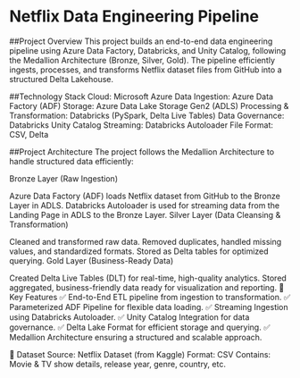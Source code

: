 # Netflix Data Engineering Pipeline

##Project Overview
This project builds an end-to-end data engineering pipeline using Azure Data Factory, Databricks, and Unity Catalog, following the Medallion Architecture (Bronze, Silver, Gold). The pipeline efficiently ingests, processes, and transforms Netflix dataset files from GitHub into a structured Delta Lakehouse.

##Technology Stack
Cloud: Microsoft Azure
Data Ingestion: Azure Data Factory (ADF)
Storage: Azure Data Lake Storage Gen2 (ADLS)
Processing & Transformation: Databricks (PySpark, Delta Live Tables)
Data Governance: Databricks Unity Catalog
Streaming: Databricks Autoloader
File Format: CSV, Delta


##Project Architecture
The project follows the Medallion Architecture to handle structured data efficiently:

Bronze Layer (Raw Ingestion)

Azure Data Factory (ADF) loads Netflix dataset from GitHub to the Bronze Layer in ADLS.
Databricks Autoloader is used for streaming data from the Landing Page in ADLS to the Bronze Layer.
Silver Layer (Data Cleansing & Transformation)

Cleaned and transformed raw data.
Removed duplicates, handled missing values, and standardized formats.
Stored as Delta tables for optimized querying.
Gold Layer (Business-Ready Data)

Created Delta Live Tables (DLT) for real-time, high-quality analytics.
Stored aggregated, business-friendly data ready for visualization and reporting.
🚀 Key Features
✅ End-to-End ETL pipeline from ingestion to transformation.
✅ Parameterized ADF Pipeline for flexible data loading.
✅ Streaming Ingestion using Databricks Autoloader.
✅ Unity Catalog Integration for data governance.
✅ Delta Lake Format for efficient storage and querying.
✅ Medallion Architecture ensuring a structured and scalable approach.

📂 Dataset
Source: Netflix Dataset (from Kaggle)
Format: CSV
Contains: Movie & TV show details, release year, genre, country, etc.
